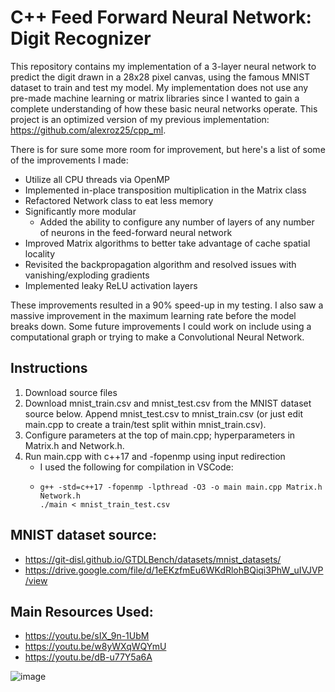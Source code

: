 # C++ Feed Forward Neural Network: Digit Recognizer

This repository contains my implementation of a 3-layer neural network to predict the digit drawn in a 28x28 pixel canvas, using the famous MNIST dataset to train and test my model. My implementation does not use any pre-made machine learning or matrix libraries since I wanted to gain a complete understanding of how these basic neural networks operate. This project is an optimized version of my previous implementation: https://github.com/alexroz25/cpp_ml.

There is for sure some more room for improvement, but here's a list of some of the improvements I made:
- Utilize all CPU threads via OpenMP
- Implemented in-place transposition multiplication in the Matrix class
- Refactored Network class to eat less memory
- Significantly more modular
  - Added the ability to configure any number of layers of any number of neurons in the feed-forward neural network
- Improved Matrix algorithms to better take advantage of cache spatial locality
- Revisited the backpropagation algorithm and resolved issues with vanishing/exploding gradients
- Implemented leaky ReLU activation layers

These improvements resulted in a 90% speed-up in my testing. I also saw a massive improvement in the maximum learning rate before the model breaks down. Some future improvements I could work on include using a computational graph or trying to make a Convolutional Neural Network.

## Instructions

1. Download source files
2. Download mnist_train.csv and mnist_test.csv from the MNIST dataset source below. Append mnist_test.csv to mnist_train.csv (or just edit main.cpp to create a train/test split within mnist_train.csv).
3. Configure parameters at the top of main.cpp; hyperparameters in Matrix.h and Network.h.
4. Run main.cpp with c++17 and -fopenmp using input redirection
    - I used the following for compilation in VSCode:
    - ```
      g++ -std=c++17 -fopenmp -lpthread -O3 -o main main.cpp Matrix.h Network.h
      ./main < mnist_train_test.csv
      ```

## MNIST dataset source: 

- https://git-disl.github.io/GTDLBench/datasets/mnist_datasets/
- https://drive.google.com/file/d/1eEKzfmEu6WKdRlohBQiqi3PhW_uIVJVP/view

## Main Resources Used:

- https://youtu.be/sIX_9n-1UbM
- https://youtu.be/w8yWXqWQYmU
- https://youtu.be/dB-u77Y5a6A

![image](https://github.com/user-attachments/assets/2d9fc874-de27-45dd-8a8f-6b4e8ad45b33)
